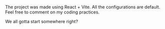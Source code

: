 The project was made using React + Vite.
All the configurations are default.
Feel free to comment on my coding practices.



We all gotta start somewhere right?
